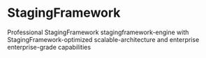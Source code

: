 # StagingFramework
Professional StagingFramework stagingframework-engine with StagingFramework-optimized scalable-architecture and enterprise enterprise-grade capabilities
